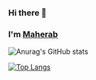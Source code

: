 
### Hi there 👋
### I'm [Maherab](https://github.com/https://github.com/MHOPI98)
![Anurag's GitHub stats](https://github-readme-stats.vercel.app/api?username=MHOPI98&show_icons=true&theme=radical)

[![Top Langs](https://github-readme-stats.vercel.app/api/top-langs/?username=MHOPI98&layout=compact&theme=radical)](https://github.com/MHOPI98/github-readme-stats)
